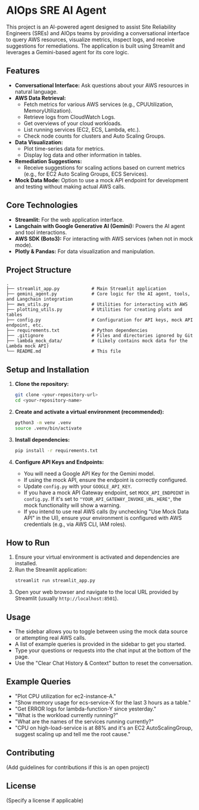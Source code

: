 # AIOps SRE AI Agent

This project is an AI-powered agent designed to assist Site Reliability Engineers (SREs) and AIOps teams by providing a conversational interface to query AWS resources, visualize metrics, inspect logs, and receive suggestions for remediations. The application is built using Streamlit and leverages a Gemini-based agent for its core logic.

## Features

- **Conversational Interface:** Ask questions about your AWS resources in natural language.
- **AWS Data Retrieval:**
    - Fetch metrics for various AWS services (e.g., CPUUtilization, MemoryUtilization).
    - Retrieve logs from CloudWatch Logs.
    - Get overviews of your cloud workloads.
    - List running services (EC2, ECS, Lambda, etc.).
    - Check node counts for clusters and Auto Scaling Groups.
- **Data Visualization:**
    - Plot time-series data for metrics.
    - Display log data and other information in tables.
- **Remediation Suggestions:**
    - Receive suggestions for scaling actions based on current metrics (e.g., for EC2 Auto Scaling Groups, ECS Services).
- **Mock Data Mode:** Option to use a mock API endpoint for development and testing without making actual AWS calls.

## Core Technologies

- **Streamlit:** For the web application interface.
- **Langchain with Google Generative AI (Gemini):** Powers the AI agent and tool interactions.
- **AWS SDK (Boto3):** For interacting with AWS services (when not in mock mode).
- **Plotly & Pandas:** For data visualization and manipulation.

## Project Structure

```
.
├── streamlit_app.py            # Main Streamlit application
├── gemini_agent.py             # Core logic for the AI agent, tools, and Langchain integration
├── aws_utils.py                # Utilities for interacting with AWS
├── plotting_utils.py           # Utilities for creating plots and tables
├── config.py                   # Configuration for API keys, mock API endpoint, etc.
├── requirements.txt            # Python dependencies
├── .gitignore                  # Files and directories ignored by Git
├── lambda_mock_data/           # (Likely contains mock data for the Lambda mock API)
└── README.md                   # This file
```

## Setup and Installation

1.  **Clone the repository:**
    ```bash
    git clone <your-repository-url>
    cd <your-repository-name>
    ```

2.  **Create and activate a virtual environment (recommended):**
    ```bash
    python3 -m venv .venv
    source .venv/bin/activate
    ```

3.  **Install dependencies:**
    ```bash
    pip install -r requirements.txt
    ```

4.  **Configure API Keys and Endpoints:**
    *   You will need a Google API Key for the Gemini model.
    *   If using the mock API, ensure the endpoint is correctly configured.
    *   Update `config.py` with your `GOOGLE_API_KEY`.
    *   If you have a mock API Gateway endpoint, set `MOCK_API_ENDPOINT` in `config.py`. If it's set to `"YOUR_API_GATEWAY_INVOKE_URL_HERE"`, the mock functionality will show a warning.
    *   If you intend to use real AWS calls (by unchecking "Use Mock Data API" in the UI), ensure your environment is configured with AWS credentials (e.g., via AWS CLI, IAM roles).

## How to Run

1.  Ensure your virtual environment is activated and dependencies are installed.
2.  Run the Streamlit application:
    ```bash
    streamlit run streamlit_app.py
    ```
3.  Open your web browser and navigate to the local URL provided by Streamlit (usually `http://localhost:8501`).

## Usage

-   The sidebar allows you to toggle between using the mock data source or attempting real AWS calls.
-   A list of example queries is provided in the sidebar to get you started.
-   Type your questions or requests into the chat input at the bottom of the page.
-   Use the "Clear Chat History & Context" button to reset the conversation.

## Example Queries

-   "Plot CPU utilization for ec2-instance-A."
-   "Show memory usage for ecs-service-X for the last 3 hours as a table."
-   "Get ERROR logs for lambda-function-Y since yesterday."
-   "What is the workload currently running?"
-   "What are the names of the services running currently?"
-   "CPU on high-load-service is at 88% and it's an EC2 AutoScalingGroup, suggest scaling up and tell me the root cause."

## Contributing

(Add guidelines for contributions if this is an open project)

## License

(Specify a license if applicable) 